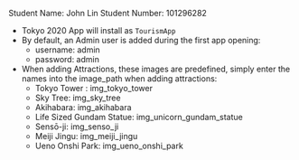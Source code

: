 Student Name: John Lin
Student Number: 101296282

* Tokyo 2020 App will install as `TourismApp`
* By default, an Admin user is added during the first app opening:
  * username: admin
  * password: admin
* When adding Attractions, these images are predefined, simply enter the names into the image_path when adding attractions:
  * Tokyo Tower : img_tokyo_tower
  * Sky Tree: img_sky_tree
  * Akihabara: img_akihabara
  * Life Sized Gundam Statue: img_unicorn_gundam_statue
  * Sensō-ji: img_senso_ji
  * Meiji Jingu: img_meiji_jingu
  * Ueno Onshi Park: img_ueno_onshi_park
